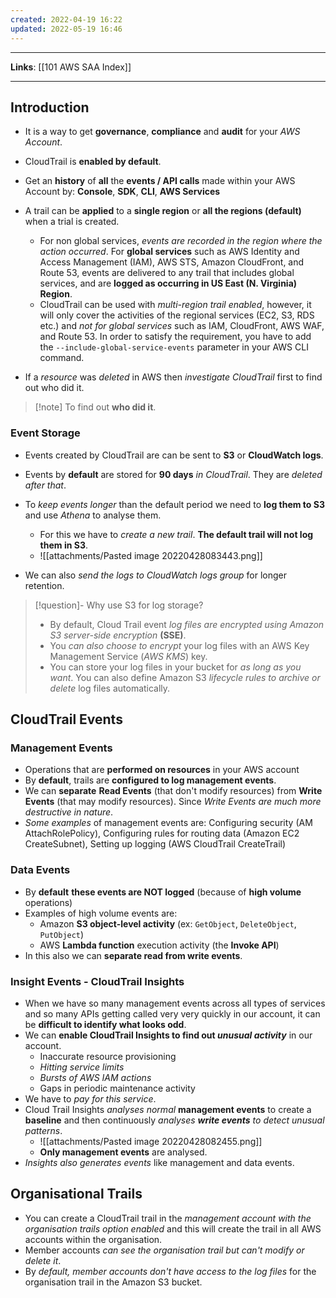 ```yaml
---
created: 2022-04-19 16:22
updated: 2022-05-19 16:46
---
```

---
**Links**: [[101 AWS SAA Index]]

---
## Introduction
- It is a way to get **governance**, **compliance** and **audit** for your *AWS Account*.
- CloudTrail is **enabled by default**.
- Get an **history** of **all** the **events / API calls** made within your AWS Account by: **Console**, **SDK**, **CLI**, **AWS Services**

- A trail can be **applied** to a **single region** or **all the regions (default)** when a trial is created.
	- For non global services, *events are recorded in the region where the action occurred*. For **global services** such as AWS Identity and Access Management (IAM), AWS STS, Amazon CloudFront, and Route 53, events are delivered to any trail that includes global services, and are **logged as occurring in US East (N. Virginia) Region**.
	- CloudTrail can be used with *multi-region trail enabled*, however, it will only cover the activities of the regional services (EC2, S3, RDS etc.) and *not for global services* such as IAM, CloudFront, AWS WAF, and Route 53. In order to satisfy the requirement, you have to add the `--include-global-service-events` parameter in your AWS CLI command.

- If a *resource* was *deleted* in AWS then *investigate CloudTrail* first to find out who did it.

> [!note] To find out **who did it**.

### Event Storage
- Events created by CloudTrail are can be sent to **S3** or **CloudWatch logs**.
- Events by **default** are stored for **90 days** *in CloudTrail*. They are *deleted after that*.
- To *keep events longer* than the default period we need to **log them to S3** and use *Athena* to analyse them. 
	- For this we have to *create a new trail*. **The default trail will not log them in S3**. 
	- ![[attachments/Pasted image 20220428083443.png]]

- We can also *send the logs to CloudWatch logs group* for longer retention.

> [!question]- Why use S3 for log storage?
> - By default, Cloud Trail event *log files are encrypted using Amazon S3 server-side encryption* **(SSE)**. 
> - You *can also choose to encrypt* your log files with an AWS Key Management Service (*AWS KMS*) key. 
> - You can store your log files in your bucket for *as long as you want*. You can also define Amazon S3 *lifecycle rules to archive or delete* log files automatically. 

## CloudTrail Events
### Management Events
- Operations that are **performed on resources** in your AWS account
- By **default**, trails are **configured to log management events**.
- We can **separate** **Read Events** (that don't modify resources) from **Write Events** (that may modify resources). Since *Write Events are much more destructive in nature*.
- *Some examples* of management events are: Configuring security (AM AttachRolePolicy), Configuring rules for routing data (Amazon EC2 CreateSubnet), Setting up logging (AWS CloudTrail CreateTrail)

### Data Events
- By **default** **these events are NOT logged** (because of **high volume** operations)
- Examples of high volume events are:
    - Amazon **S3 object-level activity** (ex: `GetObject`, `DeleteObject`, `PutObject`)
    - AWS **Lambda function** execution activity (the **Invoke API**)
- In this also we can **separate read from write events**.

### Insight Events - CloudTrail Insights
- When we have so many management events across all types of services and so many APIs getting called very very quickly in our account, it can be **difficult to identify what looks odd**.
- We can **enable CloudTrail Insights to find out *unusual activity*** in our account.
	- Inaccurate resource provisioning
	- *Hitting service limits*
	- *Bursts of AWS IAM actions*
	- Gaps in periodic maintenance activity
- We have to *pay for this service*.
- Cloud Trail Insights *analyses normal* **management events** to create a **baseline** and then continuously *analyses **write events** to detect unusual patterns*.
	- ![[attachments/Pasted image 20220428082455.png]]
	- **Only management events** are analysed.
- *Insights also generates events* like management and data events.

## Organisational Trails
- You can create a CloudTrail trail in the *management account with the organisation trails option enabled* and this will create the trail in all AWS accounts within the organisation.
- Member accounts *can see the organisation trail but can't modify or delete it*. 
- By *default, member accounts don't have access to the log files* for the organisation trail in the Amazon S3 bucket.
